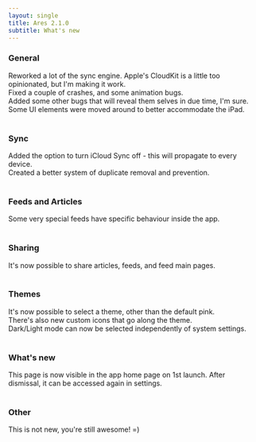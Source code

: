 ```yaml
---
layout: single
title: Ares 2.1.0 
subtitle: What's new
---
```


### General
Reworked a lot of the sync engine. Apple's CloudKit is a little too opinionated, but I'm making it work.<br>
Fixed a couple of crashes, and some animation bugs.<br>
Added some other bugs that will reveal them selves in due time, I'm sure.<br>
Some UI elements were moved around to better accommodate the iPad.
<br>
<br>
### Sync
Added the option to turn iCloud Sync off - this will propagate to every device.<br>
Created a better system of duplicate removal and prevention.
<br>
<br>
### Feeds and Articles
Some very special feeds have specific behaviour inside the app.
<br>
<br>
### Sharing
It's now possible to share articles, feeds, and feed main pages.
<br>
<br>
### Themes
It's now possible to select a theme, other than the default pink.<br>
There's also new custom icons that go along the theme.<br>
Dark/Light mode can now be selected independently of system settings.
<br>
<br>
### What's new
This page is now visible in the app home page on 1st launch. After dismissal, it can be accessed again in settings.
<br>
<br>
### Other
This is not new, you're still awesome! =)